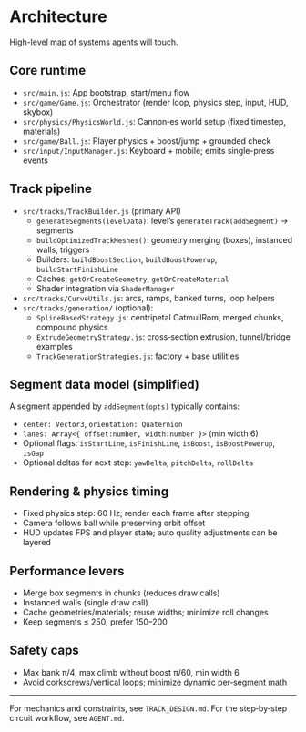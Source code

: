# Architecture

High-level map of systems agents will touch.

## Core runtime
- `src/main.js`: App bootstrap, start/menu flow
- `src/game/Game.js`: Orchestrator (render loop, physics step, input, HUD, skybox)
- `src/physics/PhysicsWorld.js`: Cannon‑es world setup (fixed timestep, materials)
- `src/game/Ball.js`: Player physics + boost/jump + grounded check
- `src/input/InputManager.js`: Keyboard + mobile; emits single-press events

## Track pipeline
- `src/tracks/TrackBuilder.js` (primary API)
  - `generateSegments(levelData)`: level’s `generateTrack(addSegment)` → segments
  - `buildOptimizedTrackMeshes()`: geometry merging (boxes), instanced walls, triggers
  - Builders: `buildBoostSection`, `buildBoostPowerup`, `buildStartFinishLine`
  - Caches: `getOrCreateGeometry`, `getOrCreateMaterial`
  - Shader integration via `ShaderManager`
- `src/tracks/CurveUtils.js`: arcs, ramps, banked turns, loop helpers
- `src/tracks/generation/` (optional):
  - `SplineBasedStrategy.js`: centripetal CatmullRom, merged chunks, compound physics
  - `ExtrudeGeometryStrategy.js`: cross‑section extrusion, tunnel/bridge examples
  - `TrackGenerationStrategies.js`: factory + base utilities

## Segment data model (simplified)
A segment appended by `addSegment(opts)` typically contains:
- `center: Vector3`, `orientation: Quaternion`
- `lanes: Array<{ offset:number, width:number }>` (min width 6)
- Optional flags: `isStartLine`, `isFinishLine`, `isBoost`, `isBoostPowerup`, `isGap`
- Optional deltas for next step: `yawDelta`, `pitchDelta`, `rollDelta`

## Rendering & physics timing
- Fixed physics step: 60 Hz; render each frame after stepping
- Camera follows ball while preserving orbit offset
- HUD updates FPS and player state; auto quality adjustments can be layered

## Performance levers
- Merge box segments in chunks (reduces draw calls)
- Instanced walls (single draw call)
- Cache geometries/materials; reuse widths; minimize roll changes
- Keep segments ≤ 250; prefer 150–200

## Safety caps
- Max bank π/4, max climb without boost π/60, min width 6
- Avoid corkscrews/vertical loops; minimize dynamic per‑segment math

---
For mechanics and constraints, see `TRACK_DESIGN.md`. For the step‑by‑step circuit workflow, see `AGENT.md`.
